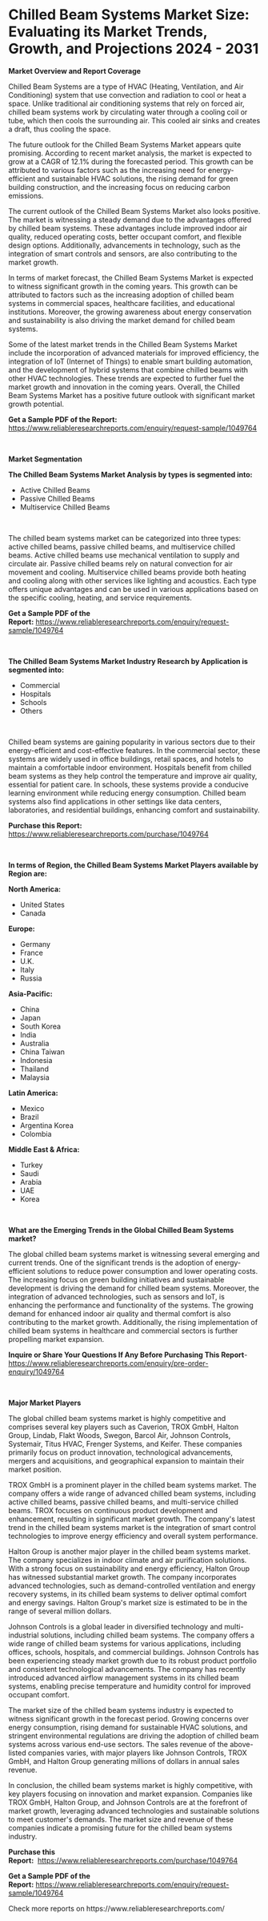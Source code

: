 <p><h1>Chilled Beam Systems Market Size: Evaluating its Market Trends, Growth, and Projections 2024 - 2031</h1></p><p><strong>Market Overview and Report Coverage</strong></p>
<p><p>Chilled Beam Systems are a type of HVAC (Heating, Ventilation, and Air Conditioning) system that use convection and radiation to cool or heat a space. Unlike traditional air conditioning systems that rely on forced air, chilled beam systems work by circulating water through a cooling coil or tube, which then cools the surrounding air. This cooled air sinks and creates a draft, thus cooling the space.</p><p>The future outlook for the Chilled Beam Systems Market appears quite promising. According to recent market analysis, the market is expected to grow at a CAGR of 12.1% during the forecasted period. This growth can be attributed to various factors such as the increasing need for energy-efficient and sustainable HVAC solutions, the rising demand for green building construction, and the increasing focus on reducing carbon emissions.</p><p>The current outlook of the Chilled Beam Systems Market also looks positive. The market is witnessing a steady demand due to the advantages offered by chilled beam systems. These advantages include improved indoor air quality, reduced operating costs, better occupant comfort, and flexible design options. Additionally, advancements in technology, such as the integration of smart controls and sensors, are also contributing to the market growth.</p><p>In terms of market forecast, the Chilled Beam Systems Market is expected to witness significant growth in the coming years. This growth can be attributed to factors such as the increasing adoption of chilled beam systems in commercial spaces, healthcare facilities, and educational institutions. Moreover, the growing awareness about energy conservation and sustainability is also driving the market demand for chilled beam systems.</p><p>Some of the latest market trends in the Chilled Beam Systems Market include the incorporation of advanced materials for improved efficiency, the integration of IoT (Internet of Things) to enable smart building automation, and the development of hybrid systems that combine chilled beams with other HVAC technologies. These trends are expected to further fuel the market growth and innovation in the coming years. Overall, the Chilled Beam Systems Market has a positive future outlook with significant market growth potential.</p></p>
<p><strong>Get a Sample PDF of the Report:</strong> <a href="https://www.reliableresearchreports.com/enquiry/request-sample/1049764">https://www.reliableresearchreports.com/enquiry/request-sample/1049764</a></p>
<p>&nbsp;</p>
<p><strong>Market Segmentation</strong></p>
<p><strong>The Chilled Beam Systems Market Analysis by types is segmented into:</strong></p>
<p><ul><li>Active Chilled Beams</li><li>Passive Chilled Beams</li><li>Multiservice Chilled Beams</li></ul></p>
<p>&nbsp;</p>
<p><p>The chilled beam systems market can be categorized into three types: active chilled beams, passive chilled beams, and multiservice chilled beams. Active chilled beams use mechanical ventilation to supply and circulate air. Passive chilled beams rely on natural convection for air movement and cooling. Multiservice chilled beams provide both heating and cooling along with other services like lighting and acoustics. Each type offers unique advantages and can be used in various applications based on the specific cooling, heating, and service requirements.</p></p>
<p><strong>Get a Sample PDF of the Report:</strong>&nbsp;<a href="https://www.reliableresearchreports.com/enquiry/request-sample/1049764">https://www.reliableresearchreports.com/enquiry/request-sample/1049764</a></p>
<p>&nbsp;</p>
<p><strong>The Chilled Beam Systems Market Industry Research by Application is segmented into:</strong></p>
<p><ul><li>Commercial</li><li>Hospitals</li><li>Schools</li><li>Others</li></ul></p>
<p>&nbsp;</p>
<p><p>Chilled beam systems are gaining popularity in various sectors due to their energy-efficient and cost-effective features. In the commercial sector, these systems are widely used in office buildings, retail spaces, and hotels to maintain a comfortable indoor environment. Hospitals benefit from chilled beam systems as they help control the temperature and improve air quality, essential for patient care. In schools, these systems provide a conducive learning environment while reducing energy consumption. Chilled beam systems also find applications in other settings like data centers, laboratories, and residential buildings, enhancing comfort and sustainability.</p></p>
<p><strong>Purchase this Report:</strong>&nbsp; <a href="https://www.reliableresearchreports.com/purchase/1049764">https://www.reliableresearchreports.com/purchase/1049764</a></p>
<p>&nbsp;</p>
<p><strong>In terms of Region, the Chilled Beam Systems Market Players available by Region are:</strong></p>
<p>
    <p> <strong> North America: </strong>
        <ul>
            <li>United States</li>
            <li>Canada</li>
        </ul>
        </p> 
    <p> <strong> Europe: </strong>
        <ul>
            <li>Germany</li>
            <li>France</li>
            <li>U.K.</li>
            <li>Italy</li>
            <li>Russia</li>
        </ul>
        </p> 
    <p> <strong> Asia-Pacific: </strong>
        <ul>
            <li>China</li>
            <li>Japan</li>
            <li>South Korea</li>
            <li>India</li>
            <li>Australia</li>
            <li>China Taiwan</li>
            <li>Indonesia</li>
            <li>Thailand</li>
            <li>Malaysia</li>
        </ul>
        </p> 
    <p> <strong> Latin America: </strong>
        <ul>
            <li>Mexico</li>
            <li>Brazil</li>
            <li>Argentina Korea</li>
            <li>Colombia</li>
        </ul>
        </p> 
    <p> <strong> Middle East & Africa: </strong>
        <ul>
            <li>Turkey</li>
            <li>Saudi</li>
            <li>Arabia</li>
            <li>UAE</li>
            <li>Korea</li>
        </ul>
    </p>
    </p>
<p>&nbsp;</p>
<p><strong>What are the Emerging Trends in the Global Chilled Beam Systems market?</strong></p>
<p><p>The global chilled beam systems market is witnessing several emerging and current trends. One of the significant trends is the adoption of energy-efficient solutions to reduce power consumption and lower operating costs. The increasing focus on green building initiatives and sustainable development is driving the demand for chilled beam systems. Moreover, the integration of advanced technologies, such as sensors and IoT, is enhancing the performance and functionality of the systems. The growing demand for enhanced indoor air quality and thermal comfort is also contributing to the market growth. Additionally, the rising implementation of chilled beam systems in healthcare and commercial sectors is further propelling market expansion.</p></p>
<p><strong>Inquire or Share Your Questions If Any Before Purchasing This Report</strong>- <a href="https://www.reliableresearchreports.com/enquiry/pre-order-enquiry/1049764">https://www.reliableresearchreports.com/enquiry/pre-order-enquiry/1049764</a></p>
<p>&nbsp;</p>
<p><strong>Major Market Players</strong></p>
<p><p>The global chilled beam systems market is highly competitive and comprises several key players such as Caverion, TROX GmbH, Halton Group, Lindab, Flakt Woods, Swegon, Barcol Air, Johnson Controls, Systemair, Titus HVAC, Frenger Systems, and Keifer. These companies primarily focus on product innovation, technological advancements, mergers and acquisitions, and geographical expansion to maintain their market position.</p><p>TROX GmbH is a prominent player in the chilled beam systems market. The company offers a wide range of advanced chilled beam systems, including active chilled beams, passive chilled beams, and multi-service chilled beams. TROX focuses on continuous product development and enhancement, resulting in significant market growth. The company's latest trend in the chilled beam systems market is the integration of smart control technologies to improve energy efficiency and overall system performance.</p><p>Halton Group is another major player in the chilled beam systems market. The company specializes in indoor climate and air purification solutions. With a strong focus on sustainability and energy efficiency, Halton Group has witnessed substantial market growth. The company incorporates advanced technologies, such as demand-controlled ventilation and energy recovery systems, in its chilled beam systems to deliver optimal comfort and energy savings. Halton Group's market size is estimated to be in the range of several million dollars.</p><p>Johnson Controls is a global leader in diversified technology and multi-industrial solutions, including chilled beam systems. The company offers a wide range of chilled beam systems for various applications, including offices, schools, hospitals, and commercial buildings. Johnson Controls has been experiencing steady market growth due to its robust product portfolio and consistent technological advancements. The company has recently introduced advanced airflow management systems in its chilled beam systems, enabling precise temperature and humidity control for improved occupant comfort.</p><p>The market size of the chilled beam systems industry is expected to witness significant growth in the forecast period. Growing concerns over energy consumption, rising demand for sustainable HVAC solutions, and stringent environmental regulations are driving the adoption of chilled beam systems across various end-use sectors. The sales revenue of the above-listed companies varies, with major players like Johnson Controls, TROX GmbH, and Halton Group generating millions of dollars in annual sales revenue.</p><p>In conclusion, the chilled beam systems market is highly competitive, with key players focusing on innovation and market expansion. Companies like TROX GmbH, Halton Group, and Johnson Controls are at the forefront of market growth, leveraging advanced technologies and sustainable solutions to meet customer's demands. The market size and revenue of these companies indicate a promising future for the chilled beam systems industry.</p></p>
<p><strong>Purchase this Report:</strong>&nbsp;&nbsp;<a href="https://www.reliableresearchreports.com/purchase/1049764">https://www.reliableresearchreports.com/purchase/1049764</a></p>
<p></p>
<p><strong>Get a Sample PDF of the Report:</strong>&nbsp;<a href="https://www.reliableresearchreports.com/enquiry/request-sample/1049764">https://www.reliableresearchreports.com/enquiry/request-sample/1049764</a></p>
<p>Check more reports on https://www.reliableresearchreports.com/</p>